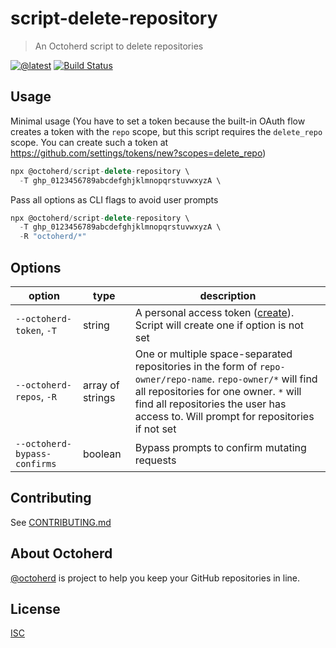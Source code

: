 # script-delete-repository

> An Octoherd script to delete repositories

[![@latest](https://img.shields.io/npm/v/@octoherd/script-delete-repository.svg)](https://www.npmjs.com/package/@octoherd/script-delete-repository)
[![Build Status](https://github.com/octoherd/script-delete-repository/workflows/Test/badge.svg)](https://github.com/octoherd/script-delete-repository/actions?query=workflow%3ATest+branch%3Amain)

## Usage

Minimal usage (You have to set a token because the built-in OAuth flow creates a token with the `repo` scope, but this script requires the `delete_repo` scope. You can create such a token at https://github.com/settings/tokens/new?scopes=delete_repo)

```js
npx @octoherd/script-delete-repository \
  -T ghp_0123456789abcdefghjklmnopqrstuvwxyzA \
```

Pass all options as CLI flags to avoid user prompts

```js
npx @octoherd/script-delete-repository \
  -T ghp_0123456789abcdefghjklmnopqrstuvwxyzA \
  -R "octoherd/*"
```

## Options

| option                   | type             | description                                                                                                                                                                                                                                 |
| ------------------------ | ---------------- | ------------------------------------------------------------------------------------------------------------------------------------------------------------------------------------------------------------------------------------------- |
| `--octoherd-token`, `-T` | string           | A personal access token ([create](https://github.com/settings/tokens/new?scopes=repo)). Script will create one if option is not set                                                                                                         |
| `--octoherd-repos`, `-R` | array of strings | One or multiple space-separated repositories in the form of `repo-owner/repo-name`. `repo-owner/*` will find all repositories for one owner. `*` will find all repositories the user has access to. Will prompt for repositories if not set |
| `--octoherd-bypass-confirms` | boolean | Bypass prompts to confirm mutating requests |

## Contributing

See [CONTRIBUTING.md](CONTRIBUTING.md)

## About Octoherd

[@octoherd](https://github.com/octoherd/) is project to help you keep your GitHub repositories in line.

## License

[ISC](LICENSE.md)
